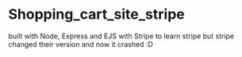 # Shopping_cart_site_stripe

built with Node, Express and EJS with Stripe to learn stripe but stripe changed their version and now it crashed :D
